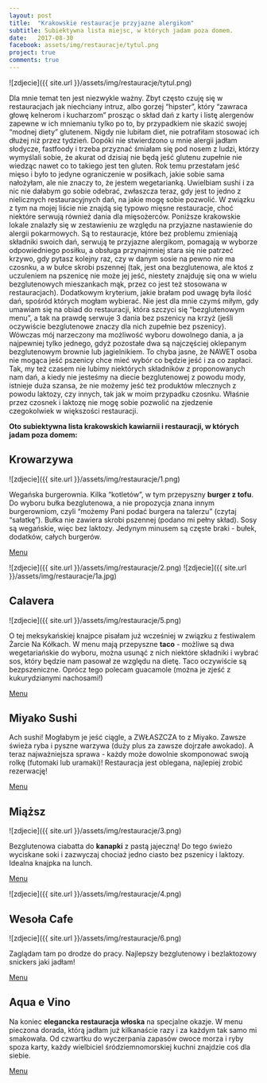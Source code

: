 ```yaml
---
layout: post
title:  "Krakowskie restauracje przyjazne alergikom"
subtitle: Subiektywna lista miejsc, w których jadam poza domem.
date:   2017-08-30
facebook: assets/img/restauracje/tytul.png
project: true
comments: true
---
```


![zdjecie]({{ site.url }}/assets/img/restauracje/tytul.png)

Dla mnie temat ten jest niezwykle ważny. Zbyt często czuję się w restauracjach jak niechciany intruz, albo gorzej “hipster”, który “zawraca głowę kelnerom i kucharzom” prosząc o skład dań z karty i listę alergenów zapewne w ich mniemaniu tylko po to, by przypadkiem nie skazić swojej “modnej diety” glutenem. Nigdy nie lubiłam diet, nie potrafiłam stosować ich dłużej niż przez tydzień. Dopóki nie stwierdzono u mnie alergii jadłam słodycze, fastfoody i trzeba przyznać śmiałam się pod nosem z ludzi, którzy wymyślali sobie, że akurat od dzisiaj nie będą jeść glutenu zupełnie nie wiedząc nawet co to takiego jest ten gluten. Rok temu przestałam jeść mięso i było to jedyne ograniczenie w posiłkach, jakie sobie sama nałożyłam, ale nie znaczy to, że jestem wegetarianką. Uwielbiam sushi i za nic nie dałabym go sobie odebrać, zwłaszcza teraz, gdy jest to jedno z nielicznych restauracyjnych dań, na jakie mogę sobie pozwolić. W związku z tym na mojej liście nie znajdą się typowo mięsne restauracje, choć niektóre serwują również dania dla mięsożerców. 
Poniższe krakowskie lokale znalazły się w zestawieniu ze względu na przyjazne nastawienie do alergii pokarmowych. Są to restauracje, które bez problemu zmieniają składniki swoich dań, serwują te przyjazne alergikom, pomagają w wyborze odpowiedniego posiłku, a obsługa przynajmniej stara się nie patrzeć krzywo, gdy pytasz kolejny raz, czy w danym sosie na pewno nie ma czosnku, a w bułce skrobi pszennej (tak, jest ona bezglutenowa, ale ktoś z uczuleniem na pszenicę nie może jej jeść, niestety znajduję się ona w wielu bezglutenowych mieszankach mąk, przez co jest też stosowana w restauracjach). Dodatkowym kryterium, jakie brałam pod uwagę była ilość dań, spośród których mogłam wybierać. Nie jest dla mnie czymś miłym, gdy umawiam się na obiad do restauracji, która szczyci się “bezglutenowym menu”, a tak na prawdę serwuje 3 dania bez pszenicy na krzyż (jeśli oczywiście bezglutenowe znaczy dla nich zupełnie bez pszenicy). Wówczas mój narzeczony ma możliwość wyboru dowolnego dania, a ja najpewniej tylko jednego, gdyż pozostałe dwa są najczęściej oklepanym bezglutenowym brownie lub jagielnikiem. To chyba jasne, że NAWET osoba nie mogąca jeść pszenicy chce mieć wybór co będzie jeść i za co zapłaci. Tak, my też czasem nie lubimy niektórych składników z proponowanych nam dań, a kiedy nie jesteśmy na diecie bezglutenowej z powodu mody, istnieje duża szansa, że nie możemy jeść też produktów mlecznych z powodu laktozy, czy innych, tak jak w moim przypadku czosnku. Właśnie przez czosnek i laktozę nie mogę sobie pozwolić na zjedzenie czegokolwiek w większości restauracji.

**Oto subiektywna lista krakowskich kawiarnii i restauracji, w których jadam poza domem:**

## Krowarzywa

![zdjecie]({{ site.url }}/assets/img/restauracje/1.png)

Wegańska burgerownia. Kilka “kotletów”, w tym przepyszny **burger z tofu**. Do wyboru bułka bezglutenowa, a nie propozycja znana innym burgerowniom, czyli “możemy Pani podać burgera na talerzu” (czytaj “sałatkę”). Bułka nie zawiera skrobi pszennej (podano mi pełny skład). Sosy są wegańskie, więc bez laktozy. Jedynym minusem są częste braki - bułek, dodatków, całych burgerów. 

[Menu](http://krowarzywa.pl/menu/)

![zdjecie]({{ site.url }}/assets/img/restauracje/2.png)
![zdjecie]({{ site.url }}/assets/img/restauracje/1a.jpg)

## Calavera

![zdjecie]({{ site.url }}/assets/img/restauracje/5.png)

O tej meksykańskiej knajpce pisałam już wcześniej w związku z festiwalem Żarcie Na Kółkach. W menu mają przepyszne **taco** - możliwe są dwa wegetariańskie do wyboru, można usunąć z nich niektóre składniki i wybrać sos, który będzie nam pasował ze względu na dietę. Taco oczywiście są bezpszeniczne. Oprócz tego polecam guacamole (można je zjeść z kukurydzianymi nachosami!)

[Menu](//calavera.pl/menu-calavera/)

## Miyako Sushi

Ach sushi! Mogłabym je jeść ciągle, a ZWŁASZCZA to z Miyako. Zawsze świeża ryba i pyszne warzywa (duży plus za zawsze dojrzałe awokado). A teraz najważniejsza sprawa - każdy może dowolnie skomponować swoją rolkę (futomaki lub uramaki)! Restauracja jest oblegana, najlepiej zrobić rezerwację! 

[Menu](http://miyakosushi.pl/)

## Miąższ

![zdjecie]({{ site.url }}/assets/img/restauracje/3.png)

Bezglutenowa ciabatta do **kanapki** z pastą jajeczną! Do tego świeżo wyciskane soki i zazwyczaj chociaż jedno ciasto bez pszenicy i laktozy. Idealna knajpka na lunch.

[Menu](https://www.facebook.com/Mi%C4%85%C5%BCsz-1489148921351498/)

![zdjecie]({{ site.url }}/assets/img/restauracje/4.png)

## Wesoła Cafe

![zdjecie]({{ site.url }}/assets/img/restauracje/6.png)

Zaglądam tam po drodze do pracy. Najlepszy bezglutenowy i bezlaktozowy snickers jaki jadłam!

[Menu](http://wesolacafe.pl/) 

## Aqua e Vino

Na koniec **elegancka restauracja włoska** na specjalne okazje. W menu pieczona dorada, którą jadłam już kilkanaście razy i za każdym tak samo mi smakowała. Od czwartku do wyczerpania zapasów owoce morza i ryby spoza karty, każdy wielbiciel śródziemnomorskiej kuchni znajdzie coś dla siebie. 

[Menu](http://aquaevino.pl/pl/dania/)

